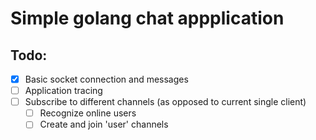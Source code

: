# Simple golang chat appplication

## Todo:

- [x] Basic socket connection and messages
- [ ] Application tracing
- [ ] Subscribe to different channels (as opposed to current single client)
    - [ ] Recognize online users
    - [ ] Create and join 'user' channels
